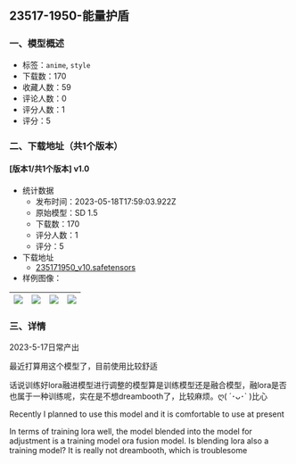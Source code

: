 ##  23517-1950-能量护盾
### 一、模型概述

- 标签：`anime`, `style`
- 下载数：170
- 收藏人数：59
- 评论人数：0
- 评分人数：1
- 评分：5

### 二、下载地址（共1个版本）

#### [版本1/共1个版本] v1.0

- 统计数据
  - 发布时间：2023-05-18T17:59:03.922Z
  - 原始模型：SD 1.5
  - 下载数：170
  - 评分人数：1
  - 评分：5
- 下载地址
  - [235171950_v10.safetensors](https://civitai.com/api/download/models/74165)
- 样例图像：

| <img src="https://image.civitai.com/xG1nkqKTMzGDvpLrqFT7WA/32ecd650-3be9-4d44-96d3-a31f2a93a3fb/width=450/829983.jpeg" /> | <img src="https://image.civitai.com/xG1nkqKTMzGDvpLrqFT7WA/340527b3-1fa5-4403-836e-a6746966a17e/width=450/829984.jpeg" /> | <img src="https://image.civitai.com/xG1nkqKTMzGDvpLrqFT7WA/1c3a7177-a629-4621-a97a-789f0ef0bba9/width=450/829985.jpeg" /> | <img src="https://image.civitai.com/xG1nkqKTMzGDvpLrqFT7WA/3a3ee4b8-12a5-422a-a184-78b229614845/width=450/829986.jpeg" /> |
| ---- | ---- | ---- | ---- |


### 三、详情
<p>2023-5-17日常产出</p><p>最近打算用这个模型了，目前使用比较舒适</p><p>话说训练好lora融进模型进行调整的模型算是训练模型还是融合模型，融lora是否也属于一种训练呢，实在是不想dreambooth了，比较麻烦。ღ( ´･ᴗ･` )比心</p><p></p><p>Recently I planned to use this model and it is comfortable to use at present</p><p>In terms of training lora well, the model blended into the model for adjustment is a training model ora fusion model. Is blending lora also a training model? It is really not dreambooth, which is troublesome</p>